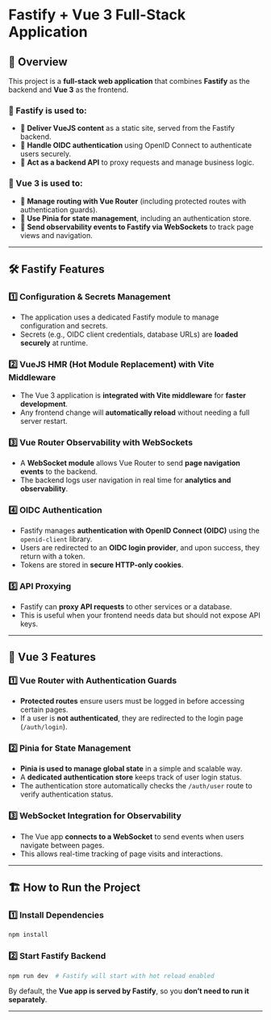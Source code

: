 # Fastify + Vue 3 Full-Stack Application

## 🚀 Overview
This project is a **full-stack web application** that combines **Fastify** as the backend and **Vue 3** as the frontend.

### **🔹 Fastify is used to:**
- 🚀 **Deliver VueJS content** as a static site, served from the Fastify backend.
- 🔐 **Handle OIDC authentication** using OpenID Connect to authenticate users securely.
- 🔄 **Act as a backend API** to proxy requests and manage business logic.

### **🔹 Vue 3 is used to:**
- 📍 **Manage routing with Vue Router** (including protected routes with authentication guards).
- 🏪 **Use Pinia for state management**, including an authentication store.
- 📡 **Send observability events to Fastify via WebSockets** to track page views and navigation.

---

## 🛠️ **Fastify Features**
### **1️⃣ Configuration & Secrets Management**
- The application uses a dedicated Fastify module to manage configuration and secrets.
- Secrets (e.g., OIDC client credentials, database URLs) are **loaded securely** at runtime.

### **2️⃣ VueJS HMR (Hot Module Replacement) with Vite Middleware**
- The Vue 3 application is **integrated with Vite middleware** for **faster development**.
- Any frontend change will **automatically reload** without needing a full server restart.

### **3️⃣ Vue Router Observability with WebSockets**
- A **WebSocket module** allows Vue Router to send **page navigation events** to the backend.
- The backend logs user navigation in real time for **analytics and observability**.

### **4️⃣ OIDC Authentication**
- Fastify manages **authentication with OpenID Connect (OIDC)** using the `openid-client` library.
- Users are redirected to an **OIDC login provider**, and upon success, they return with a token.
- Tokens are stored in **secure HTTP-only cookies**.

### **5️⃣ API Proxying**
- Fastify can **proxy API requests** to other services or a database.
- This is useful when your frontend needs data but should not expose API keys.

---

## 🎨 **Vue 3 Features**
### **1️⃣ Vue Router with Authentication Guards**
- **Protected routes** ensure users must be logged in before accessing certain pages.
- If a user is **not authenticated**, they are redirected to the login page (`/auth/login`).

### **2️⃣ Pinia for State Management**
- **Pinia is used to manage global state** in a simple and scalable way.
- A **dedicated authentication store** keeps track of user login status.
- The authentication store automatically checks the `/auth/user` route to verify authentication status.

### **3️⃣ WebSocket Integration for Observability**
- The Vue app **connects to a WebSocket** to send events when users navigate between pages.
- This allows real-time tracking of page visits and interactions.

---

## 🏗️ **How to Run the Project**

### **1️⃣ Install Dependencies**
```sh
npm install
```

### **2️⃣ Start Fastify Backend**
```sh
npm run dev  # Fastify will start with hot reload enabled
```

By default, the **Vue app is served by Fastify**, so you **don’t need to run it separately**.

---